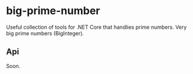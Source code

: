 # big-prime-number
Useful collection of tools for .NET Core that handlies prime numbers. Very big prime numbers (BigInteger).

## Api
Soon.
